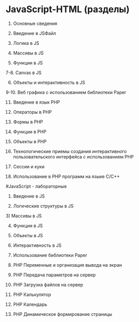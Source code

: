 # JavaScript-HTML (разделы)

1. Основные сведения

2. Введение в JSФайл

3. Логика в JS

4. Массивы в JS

5. Функции в JS

7-8. Canvas в JS

6. Объекты и интерактивность в JS

9-10. Веб графика с использованием библиотеки Paper

11. Введение в язык PHP

12. Операторы в РHP

13. Формы в РHP

14. Функции в РHP

15. Объекты в РHP

16. Технологические приемы создания интерактивного пользовательского интерфейса с использованием PHP

17. Сессии и куки

18. Использование в РHP программ на языке C/С++


#JavaScript - лабораторные

1) Введение в JS

2) Логические структуры в JS

З) Массивы в JS

4) Функции в JS

5) Объекты в JS

6) Интерактивность в JS

7) Использование библиотеки Paper

8) РНР Переменные и организация вывода на экран

9) РHР Передача параметров на сервер

10) РНР Загрузка файлов на сервер

11) РНР Калькулятор

12) РНР Календарь

13) РНР Динамическое формирование страницы
